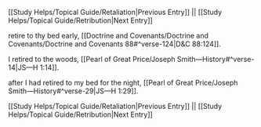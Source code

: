 [[Study Helps/Topical Guide/Retaliation|Previous Entry]]  ||  [[Study Helps/Topical Guide/Retribution|Next Entry]]

 retire to thy bed early, [[Doctrine and Covenants/Doctrine and Covenants/Doctrine and Covenants 88#^verse-124|D&C 88:124]].

 I retired to the woods, [[Pearl of Great Price/Joseph Smith—History#^verse-14|JS—H 1:14]].

 after I had retired to my bed for the night, [[Pearl of Great Price/Joseph Smith—History#^verse-29|JS—H 1:29]].

[[Study Helps/Topical Guide/Retaliation|Previous Entry]]  ||  [[Study Helps/Topical Guide/Retribution|Next Entry]]